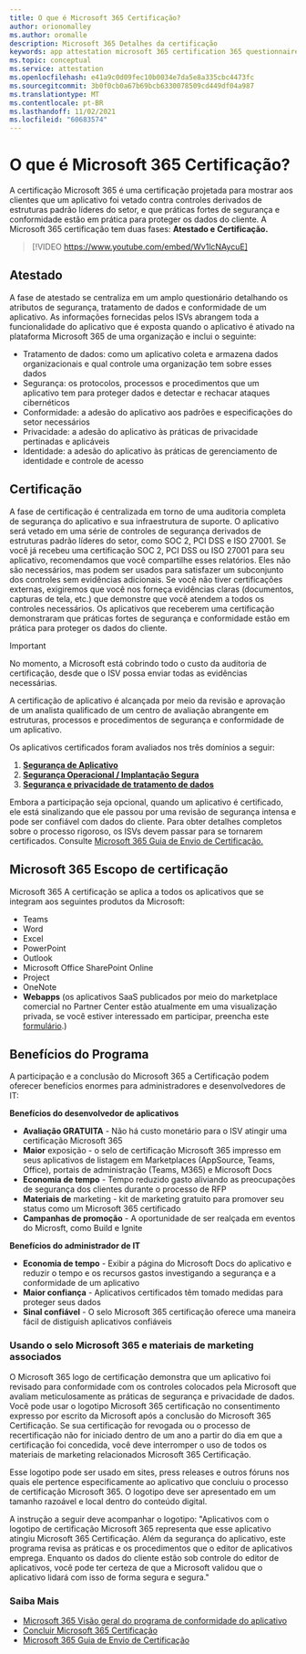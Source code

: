 ```yaml
---
title: O que é Microsoft 365 Certificação?
author: orionomalley
ms.author: oromalle
description: Microsoft 365 Detalhes da certificação
keywords: app attestation microsoft 365 certification 365 questionnaire appSource
ms.topic: conceptual
ms.service: attestation
ms.openlocfilehash: e41a9c0d09fec10b0034e7da5e8a335cbc4473fc
ms.sourcegitcommit: 3b0f0cb0a67b69bcb6330078509cd449df04a987
ms.translationtype: MT
ms.contentlocale: pt-BR
ms.lasthandoff: 11/02/2021
ms.locfileid: "60683574"
---
```

# <a name="what-is-microsoft-365-certification"></a>O que é Microsoft 365 Certificação?

A certificação Microsoft 365 é uma certificação projetada para mostrar aos clientes que um aplicativo foi vetado contra controles derivados de estruturas padrão líderes do setor, e que práticas fortes de segurança e conformidade estão em prática para proteger os dados do cliente. A Microsoft 365 certificação tem duas fases: **Atestado e** **Certificação.**

>[!VIDEO https://www.youtube.com/embed/Wv1lcNAycuE]


## <a name="attestation"></a>Atestado

A fase de atestado se centraliza em um amplo questionário detalhando os atributos de segurança, tratamento de dados e conformidade de um aplicativo. As informações fornecidas pelos ISVs abrangem toda a funcionalidade do aplicativo que é exposta quando o aplicativo é ativado na plataforma Microsoft 365 de uma organização e inclui o seguinte:

- Tratamento de dados: como um aplicativo coleta e armazena dados organizacionais e qual controle uma organização tem sobre esses dados
- Segurança: os protocolos, processos e procedimentos que um aplicativo tem para proteger dados e detectar e rechacar ataques cibernéticos
- Conformidade: a adesão do aplicativo aos padrões e especificações do setor necessários
- Privacidade: a adesão do aplicativo às práticas de privacidade pertinadas e aplicáveis
- Identidade: a adesão do aplicativo às práticas de gerenciamento de identidade e controle de acesso


## <a name="certification"></a>Certificação

A fase de certificação é centralizada em torno de uma auditoria completa de segurança do aplicativo e sua infraestrutura de suporte. O aplicativo será vetado em uma série de controles de segurança derivados de estruturas padrão líderes do setor, como SOC 2, PCI DSS e ISO 27001. Se você já recebeu uma certificação SOC 2, PCI DSS ou ISO 27001 para seu aplicativo, recomendamos que você compartilhe esses relatórios. Eles não são necessários, mas podem ser usados para satisfazer um subconjunto dos controles sem evidências adicionais. Se você não tiver certificações externas, exigiremos que você nos forneça evidências claras (documentos, capturas de tela, etc.) que demonstre que você atendem a todos os controles necessários. Os aplicativos que receberem uma certificação demonstraram que práticas fortes de segurança e conformidade estão em prática para proteger os dados do cliente. 

> [!IMPORTANT]
> No momento, a Microsoft está cobrindo todo o custo da auditoria de certificação, desde que o ISV possa enviar todas as evidências necessárias.

A certificação de aplicativo é alcançada por meio da revisão e aprovação de um analista qualificado de um centro de avaliação abrangente em estruturas, processos e procedimentos de segurança e conformidade de um aplicativo. 

Os aplicativos certificados foram avaliados nos três domínios a seguir:
1.  [**Segurança de Aplicativo**]( https://docs.microsoft.com/en-us/microsoft-365-app-certification/docs/certification-submission-guide#application-security)
1.  [**Segurança Operacional / Implantação Segura**]( https://docs.microsoft.com/en-us/microsoft-365-app-certification/docs/certification-submission-guide#operational-security)
1.  [**Segurança e privacidade de tratamento de dados**]( https://docs.microsoft.com/en-us/microsoft-365-app-certification/docs/certification-submission-guide#data-handling-security-and-privacy)

Embora a participação seja opcional, quando um aplicativo é certificado, ele está sinalizando que ele passou por uma revisão de segurança intensa e pode ser confiável com dados do cliente. Para obter detalhes completos sobre o processo rigoroso, os ISVs devem passar para se tornarem certificados. Consulte [Microsoft 365 Guia de Envio de Certificação.](https://docs.microsoft.com/microsoft-365-app-certification/docs/certification-submission-guide)

## <a name="microsoft-365-certification-scope"></a>Microsoft 365 Escopo de certificação

Microsoft 365 A certificação se aplica a todos os aplicativos que se integram aos seguintes produtos da Microsoft:
- Teams
- Word
- Excel
- PowerPoint
- Outlook
- Microsoft Office SharePoint Online
- Project
- OneNote
- **Webapps** (os aplicativos SaaS publicados por meio do marketplace comercial no Partner Center estão atualmente em uma visualização privada, se você estiver interessado em participar, preencha este [formulário](https://customervoice.microsoft.com/Pages/ResponsePage.aspx?id=v4j5cvGGr0GRqy180BHbR4cf3qxCU_RNtqjCSalFdSFUNDMzTVJKR0wzTEJRSFJVSk9OQUlOV0RJSyQlQCN0PWcu).)

## <a name="program-benefits"></a>Benefícios do Programa
A participação e a conclusão do Microsoft 365 a Certificação podem oferecer benefícios enormes para administradores e desenvolvedores de IT:

**Benefícios do desenvolvedor de aplicativos**
-   **Avaliação GRATUITA** - Não há custo monetário para o ISV atingir uma certificação Microsoft 365
-   **Maior** exposição - o selo de certificação Microsoft 365 impresso em seus aplicativos de listagem em Marketplaces (AppSource, Teams, Office), portais de administração (Teams, M365) e Microsoft Docs
-   **Economia de tempo** - Tempo reduzido gasto aliviando as preocupações de segurança dos clientes durante o processo de RFP 
- **Materiais de** marketing - kit de marketing gratuito para promover seu status como um Microsoft 365 certificado
- **Campanhas de promoção** - A oportunidade de ser realçada em eventos do Microsft, como Build e Ignite

**Benefícios do administrador de IT**
- **Economia de tempo** - Exibir a página do Microsoft Docs do aplicativo e reduzir o tempo e os recursos gastos investigando a segurança e a conformidade de um aplicativo 
-   **Maior confiança** - Aplicativos certificados têm tomado medidas para proteger seus dados 
-   **Sinal confiável** - O selo Microsoft 365 certificação oferece uma maneira fácil de distiguish aplicativos confiáveis


### <a name="using-the-microsoft-365-badge-and-associated-marketing-materials"></a>Usando o selo Microsoft 365 e materiais de marketing associados
O Microsoft 365 logo de certificação demonstra que um aplicativo foi revisado para conformidade com os controles colocados pela Microsoft que avaliam meticulosamente as práticas de segurança e privacidade de dados. Você pode usar o logotipo Microsoft 365 certificação no consentimento expresso por escrito da Microsoft após a conclusão do Microsoft 365 Certificação. Se sua certificação for revogada ou o processo de recertificação não for iniciado dentro de um ano a partir do dia em que a certificação foi concedida, você deve interromper o uso de todos os materiais de marketing relacionados Microsoft 365 Certificação. 

Esse logotipo pode ser usado em sites, press releases e outros fóruns nos quais ele pertence especificamente ao aplicativo que concluiu o processo de certificação Microsoft 365. O logotipo deve ser apresentado em um tamanho razoável e local dentro do conteúdo digital. 

A instrução a seguir deve acompanhar o logotipo: "Aplicativos com o logotipo de certificação Microsoft 365 representa que esse aplicativo atingiu Microsoft 365 Certificação. Além da segurança do aplicativo, este programa revisa as práticas e os procedimentos que o editor de aplicativos emprega. Enquanto os dados do cliente estão sob controle do editor de aplicativos, você pode ter certeza de que a Microsoft validou que o aplicativo lidará com isso de forma segura e segura."


### <a name="learn-more"></a>Saiba Mais
* [Microsoft 365 Visão geral do programa de conformidade do aplicativo](~/overview.md)  
* [Concluir Microsoft 365 Certificação](~/docs/certification.md)  
* [Microsoft 365 Guia de Envio de Certificação](~/docs/certification-submission-guide.md)

